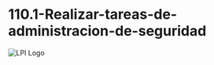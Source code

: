 # 110.1-Realizar-tareas-de-administracion-de-seguridad
![LPI Logo](../../../wallpaper/diogenes_linux "Buscando al hombre nuevo")
